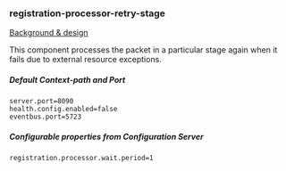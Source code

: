 ### registration-processor-retry-stage

[Background & design](https://github.com/mosip/mosip/wiki/Registration-Processor)

This component processes the packet in a particular stage again when it fails due to external resource exceptions.

##### Default Context-path and Port
```
server.port=8090
health.config.enabled=false
eventbus.port=5723
```
##### Configurable properties from Configuration Server
```
registration.processor.wait.period=1
```

